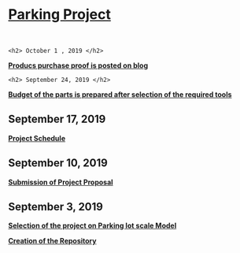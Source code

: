 <html>
  <head>
   <u> <h1> Parking Project  </h1> </u> <br>
    
    <h2> October 1 , 2019 </h2>
   <b> <u> <p> Producs purchase proof is posted on blog </p> </u> </b>
    
    <h2> September 24, 2019 </h2>
   <b> <u> <p> Budget of the parts is prepared after selection of the required tools</p> </u> </b>
     <h2> September 17, 2019 </h2>
   <b> <u> <p> Project Schedule  </p> </u> </b>
      <h2> September 10, 2019 </h2>
   <b> <u> <p> Submission of Project Proposal  </p> </u> </b>
    <h2> September 3, 2019 </h2>
   <b> <u> <p> Selection of the project on Parking Iot scale Model  </p> 
  <p> Creation of the Repository </p> </u> </b>
  </head> 
    <body>
  </body>
  </html>
  
